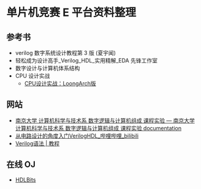 # 单片机竞赛 E 平台资料整理
## 参考书
- verilog 数字系统设计教程第 3 版 (夏宇闻)
- 轻松成为设计高手_Verilog_HDL_实用精解_EDA 先锋工作室
- 数字设计与计算机体系结构
- CPU 设计实战
	- [CPU设计实战：LoongArch版](https://bookdown.org/loongson/_book3/)

## 网站
- [南京大学 计算机科学与技术系 数字逻辑与计算机组成 课程实验 — 南京大学 计算机科学与技术系 数字逻辑与计算机组成 课程实验 documentation](https://nju-projectn.github.io/dlco-lecture-note/index.html)
- [从电路设计的角度入门VerilogHDL\_哔哩哔哩\_bilibili](https://www.bilibili.com/video/BV1PS4y1s7XW/?vd_source=104ff9cc1b7010d178a8d3c0d37be81e)
- [Verilog语法 | 教程](https://vlab.ustc.edu.cn/guide/doc_verilog.html)

## 在线 OJ
- [HDLBits](https://hdlbits.01xz.net/wiki/Main_Page)